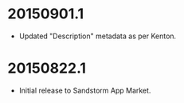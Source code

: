 # 20150901.1

- Updated "Description" metadata as per Kenton.

# 20150822.1

- Initial release to Sandstorm App Market.
